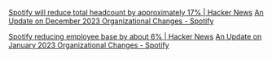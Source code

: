 
[Spotify will reduce total headcount by approximately 17% | Hacker News](https://news.ycombinator.com/item?id=38514537)
[An Update on December 2023 Organizational Changes - Spotify](https://newsroom.spotify.com/2023-12-04/an-update-on-december-2023-organizational-changes/)

[Spotify reducing employee base by about 6% | Hacker News](https://news.ycombinator.com/item?id=34488018)
[An Update on January 2023 Organizational Changes - Spotify](https://newsroom.spotify.com/2023-01-23/an-update-on-january-2023-organizational-changes/)
